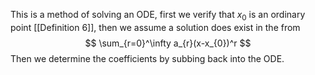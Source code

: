 This is a method of solving an ODE, first we verify that $x_{0}$ is an ordinary point [[Definition 6]], then we assume a solution does exist in the from $$
\sum_{r=0}^\infty a_{r}(x-x_{0})^r
$$
Then we determine the coefficients by subbing back into the ODE.
